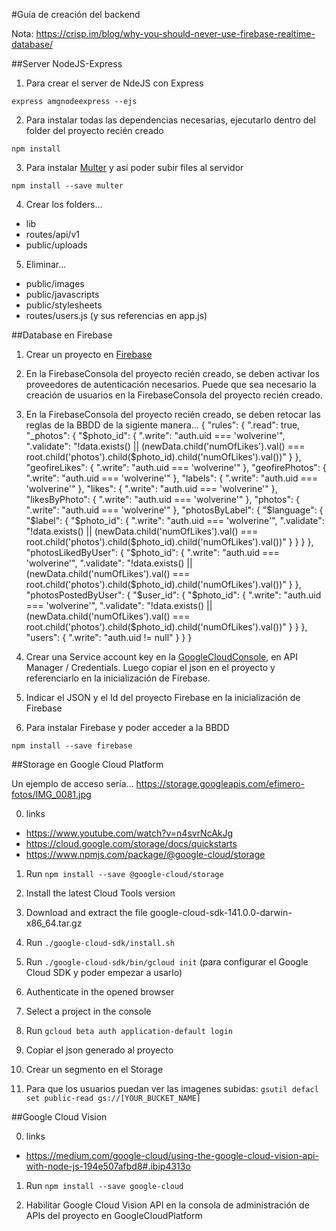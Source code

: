 #Guía de creación del backend

Nota: https://crisp.im/blog/why-you-should-never-use-firebase-realtime-database/

##Server NodeJS-Express
1) Para crear el server de NdeJS con Express

`express amgnodeexpress --ejs`

2) Para instalar todas las dependencias necesarias, ejecutarlo dentro del folder del proyecto recién creado

`npm install`

3) Para instalar [Multer](https://github.com/expressjs/multer) y así poder subir files al servidor

`npm install --save multer`

4) Crear los folders...
* lib
* routes/api/v1
* public/uploads

5) Eliminar...
* public/images
* public/javascripts
* public/stylesheets
* routes/users.js (y sus referencias en app.js)

##Database en Firebase
1) Crear un proyecto en [Firebase](https://console.firebase.google.com/)

2) En la FirebaseConsola del proyecto recién creado, se deben activar los proveedores de autenticación necesarios. Puede que sea necesario la creación de usuarios en la FirebaseConsola del proyecto recién creado.

3) En la FirebaseConsola del proyecto recién creado, se deben retocar las reglas de la BBDD de la sigiente manera...
{
  "rules": {
    ".read": true,
    "_photos": {
      "$photo_id": {
        ".write": "auth.uid === 'wolverine'",
        ".validate": "!data.exists() || (newData.child('numOfLikes').val() === root.child('photos').child($photo_id).child('numOfLikes').val())"
      }
    },
    "geofireLikes": {
      ".write": "auth.uid === 'wolverine'"
    },
    "geofirePhotos": {
      ".write": "auth.uid === 'wolverine'"
    },
    "labels": {
      ".write": "auth.uid === 'wolverine'"
    },
    "likes": {
      ".write": "auth.uid === 'wolverine'"
    },
    "likesByPhoto": {
      ".write": "auth.uid === 'wolverine'"
    },
    "photos": {
      ".write": "auth.uid === 'wolverine'"
    },
    "photosByLabel": {
      "$language": {
        "$label": {
          "$photo_id": {
				    ".write": "auth.uid === 'wolverine'",
            ".validate": "!data.exists() || (newData.child('numOfLikes').val() === root.child('photos').child($photo_id).child('numOfLikes').val())"
          }
        }
      }
    },
    "photosLikedByUser": {
      "$photo_id": {
        ".write": "auth.uid === 'wolverine'",
        ".validate": "!data.exists() || (newData.child('numOfLikes').val() === root.child('photos').child($photo_id).child('numOfLikes').val())"
      }
    },
    "photosPostedByUser": {
      "$user_id": {
        "$photo_id": {
          ".write": "auth.uid === 'wolverine'",
          ".validate": "!data.exists() || (newData.child('numOfLikes').val() === root.child('photos').child($photo_id).child('numOfLikes').val())"
        }
      }
    },
    "users": {
      ".write": "auth.uid != null"
    }
  }
}

4) Crear una Service account key en la [GoogleCloudConsole](https://console.cloud.google.com), en API Manager / Credentials. Luego copiar el json en el proyecto y referenciarlo en la inicialización de Firebase.

5) Indicar el JSON y el Id del proyecto Firebase en la inicialización de Firebase

6) Para instalar Firebase y poder acceder a la BBDD

`npm install --save firebase`

##Storage en Google Cloud Platform

Un ejemplo de acceso sería... https://storage.googleapis.com/efimero-fotos/IMG_0081.jpg

0) links
* https://www.youtube.com/watch?v=n4svrNcAkJg
* https://cloud.google.com/storage/docs/quickstarts
* https://www.npmjs.com/package/@google-cloud/storage

1) Run `npm install --save @google-cloud/storage`

2) Install the latest Cloud Tools version

3) Download and extract the file google-cloud-sdk-141.0.0-darwin-x86_64.tar.gz

4) Run `./google-cloud-sdk/install.sh`

5) Run `./google-cloud-sdk/bin/gcloud init` (para configurar el Google Cloud SDK y poder empezar a usarlo)

6) Authenticate in the opened browser

7) Select a project in the console

8) Run `gcloud beta auth application-default login`

9) Copiar el json generado al proyecto

10) Crear un segmento en el Storage

11) Para que los usuarios puedan ver las imagenes subidas: `gsutil defacl set public-read gs://[YOUR_BUCKET_NAME]`

##Google Cloud Vision

0) links
* https://medium.com/google-cloud/using-the-google-cloud-vision-api-with-node-js-194e507afbd8#.ibip4313o

1) Run `npm install --save google-cloud`

2) Habilitar Google Cloud Vision API en la consola de administración de APIs del proyecto en GoogleCloudPlatform